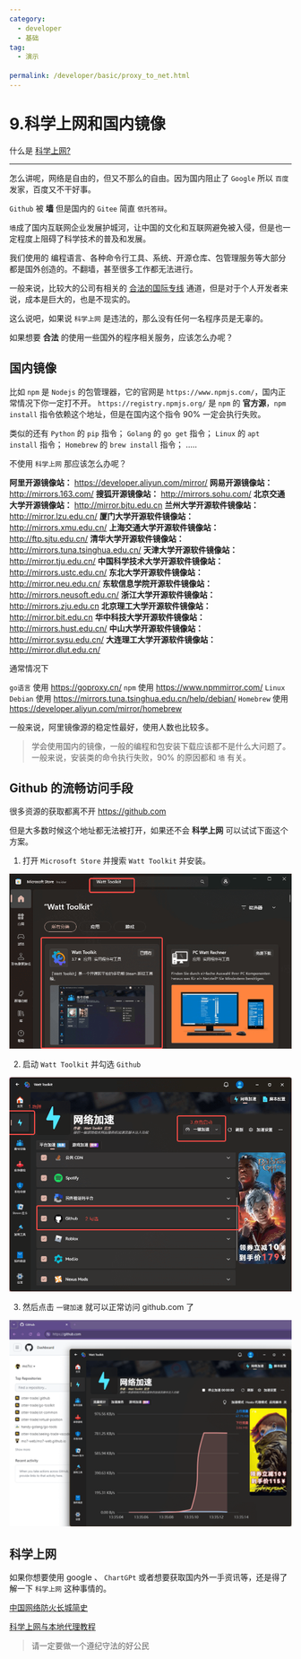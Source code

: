 ```yaml
---
category:
  - developer
  - 基础
tag:
  - 演示

permalink: /developer/basic/proxy_to_net.html
---
```


# 9.科学上网和国内镜像

什么是 [科学上网?](https://cn.bing.com/search?q=%E7%A7%91%E5%AD%A6%E4%B8%8A%E7%BD%91)

<BiliBili bvid="BV1LrgVeUEsJ" />

---

怎么讲呢，网络是自由的，但又不那么的自由。因为国内阻止了 `Google` 所以 `百度` 发家，百度又不干好事。

`Github` 被 **墙** 但是国内的 `Gitee` 简直 `依托答辩`。

`墙`成了国内互联网企业发展护城河，让中国的文化和互联网避免被入侵，但是也一定程度上阻碍了科学技术的普及和发展。

我们使用的 编程语言、各种命令行工具、系统、开源仓库、包管理服务等大部分都是国外创造的。不翻墙，甚至很多工作都无法进行。

一般来说，比较大的公司有相关的 [合法的国际专线](http://www.elawcn.com/telecommunication/2020/0531/670.html) 通道，但是对于个人开发者来说，成本是巨大的，也是不现实的。

这么说吧，如果说 `科学上网` 是违法的，那么没有任何一名程序员是无辜的。

如果想要 **合法** 的使用一些国外的程序相关服务，应该怎么办呢？

## 国内镜像

比如 `npm` 是 `Nodejs` 的包管理器，它的官网是 `https://www.npmjs.com/`，国内正常情况下你一定打不开。
`https://registry.npmjs.org/` 是 `npm` 的 **官方源**，`npm install` 指令依赖这个地址，但是在国内这个指令 90% 一定会执行失败。

类似的还有 `Python` 的 `pip` 指令；
`Golang` 的 `go get` 指令；
`Linux` 的 `apt install` 指令；
`Homebrew` 的 `brew install` 指令；
.....

不使用 `科学上网` 那应该怎么办呢？

**阿里开源镜像站：** https://developer.aliyun.com/mirror/
**网易开源镜像站：** http://mirrors.163.com/
**搜狐开源镜像站：** http://mirrors.sohu.com/
**北京交通大学开源镜像站：** http://mirror.bjtu.edu.cn
**兰州大学开源软件镜像站：** http://mirror.lzu.edu.cn/
**厦门大学开源软件镜像站：** http://mirrors.xmu.edu.cn/
**上海交通大学开源软件镜像站：** http://ftp.sjtu.edu.cn/
**清华大学开源软件镜像站：** http://mirrors.tuna.tsinghua.edu.cn/
**天津大学开源软件镜像站：** http://mirror.tju.edu.cn/
**中国科学技术大学开源软件镜像站：** http://mirrors.ustc.edu.cn/
**东北大学开源软件镜像站：** http://mirror.neu.edu.cn/
**东软信息学院开源软件镜像站：** http://mirrors.neusoft.edu.cn/
**浙江大学开源软件镜像站：** http://mirrors.zju.edu.cn
**北京理工大学开源软件镜像站：** http://mirror.bit.edu.cn
**华中科技大学开源软件镜像站：** http://mirrors.hust.edu.cn/
**中山大学开源软件镜像站：** http://mirror.sysu.edu.cn/
**大连理工大学开源软件镜像站：** http://mirror.dlut.edu.cn/

通常情况下

`go语言` 使用 https://goproxy.cn/
`npm` 使用 https://www.npmmirror.com/
`Linux Debian` 使用 https://mirrors.tuna.tsinghua.edu.cn/help/debian/
`Homebrew` 使用 https://developer.aliyun.com/mirror/homebrew

一般来说，阿里镜像源的稳定性最好，使用人数也比较多。

> 学会使用国内的镜像，一般的编程和包安装下载应该都不是什么大问题了。一般来说，安装类的命令执行失败，90% 的原因都和 `墙` 有关。

## Github 的流畅访问手段

很多资源的获取都离不开 https://github.com

但是大多数时候这个地址都无法被打开，如果还不会 **科学上网** 可以试试下面这个方案。

1. 打开 `Microsoft Store` 并搜索 `Watt Toolkit` 并安装。

![微软商店搜索并下载 Watt Toolkit](../image/watt_1.png)

2. 启动 `Watt Toolkit` 并勾选 `Github`

![勾选需要代理的服务并启用加速](../image/waat_2.png)

3. 然后点击 `一键加速` 就可以正常访问 github.com 了

![Watt Toolkit](../image/waat_3.png)

## 科学上网

如果你想要使用 google 、 `ChartGPt` 或者想要获取国内外一手资讯等，还是得了解一下 `科学上网` 这种事情的。

[中国网络防火长城简史](https://blog.tsingjyujing.com/spam/gfw-history)

[科学上网与本地代理教程](/tutorial/proxy_wall_ready.html)

> 请一定要做一个遵纪守法的好公民
